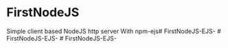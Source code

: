 
# FirstNodeJS 
Simple client based NodeJS http server
With npm-ejs#   F i r s t N o d e J S - E J S -  
 #   F i r s t N o d e J S - E J S -  
 #   F i r s t N o d e J S - E J S -  
 